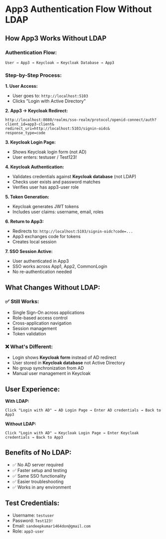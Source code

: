 # App3 Authentication Flow Without LDAP

## How App3 Works Without LDAP

### Authentication Flow:
```
User → App3 → Keycloak → Keycloak Database → App3
```

### Step-by-Step Process:

**1. User Access:**
- User goes to: `http://localhost:5103`
- Clicks "Login with Active Directory"

**2. App3 → Keycloak Redirect:**
```
http://localhost:8080/realms/sso-realm/protocol/openid-connect/auth?
client_id=app3-client&
redirect_uri=http://localhost:5103/signin-oidc&
response_type=code
```

**3. Keycloak Login Page:**
- Shows Keycloak login form (not AD)
- User enters: testuser / Test123!

**4. Keycloak Authentication:**
- Validates credentials against **Keycloak database** (not LDAP)
- Checks user exists and password matches
- Verifies user has app3-user role

**5. Token Generation:**
- Keycloak generates JWT tokens
- Includes user claims: username, email, roles

**6. Return to App3:**
- Redirects to: `http://localhost:5103/signin-oidc?code=...`
- App3 exchanges code for tokens
- Creates local session

**7. SSO Session Active:**
- User authenticated in App3
- SSO works across App1, App2, CommonLogin
- No re-authentication needed

## What Changes Without LDAP:

### ✅ Still Works:
- Single Sign-On across applications
- Role-based access control
- Cross-application navigation
- Session management
- Token validation

### ❌ What's Different:
- Login shows **Keycloak form** instead of AD redirect
- User stored in **Keycloak database** not Active Directory
- No group synchronization from AD
- Manual user management in Keycloak

## User Experience:

**With LDAP:**
```
Click "Login with AD" → AD Login Page → Enter AD credentials → Back to App3
```

**Without LDAP:**
```
Click "Login with AD" → Keycloak Login Page → Enter Keycloak credentials → Back to App3
```

## Benefits of No LDAP:
- ✅ No AD server required
- ✅ Faster setup and testing
- ✅ Same SSO functionality
- ✅ Easier troubleshooting
- ✅ Works in any environment

## Test Credentials:
- Username: `testuser`
- Password: `Test123!`
- Email: `sandeepkumar1464don@gmail.com`
- Role: `app3-user`